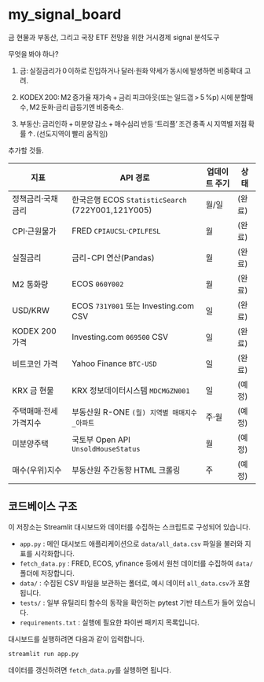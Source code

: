 # my_signal_board
금 현물과 부동산, 그리고 국장 ETF 전망을 위한 거시경제 signal 분석도구

무엇을 봐야 하나?
1. 금: 실질금리가 0 이하로 진입하거나 달러·원화 약세가 동시에 발생하면 비중확대 고려.

2. KODEX 200: M2 증가율 재가속 + 금리 피크아웃(또는 일드갭 > 5 %p) 시에 분할매수, M2 둔화·금리 급등기엔 비중축소.

3. 부동산: 금리인하 + 미분양 감소 + 매수심리 반등 ‘트리플’ 조건 충족 시 지역별 저점 확률 ↑. (선도지역이 빨리 움직임)

추가할 것들.

| 지표 | API 경로 | 업데이트 주기 | 상태 |
| ---- | -------- | ------------- | ---- |
| 정책금리·국채금리 | 한국은행 ECOS `StatisticSearch` (722Y001,121Y005) | 월/일 | (완료) |
| CPI·근원물가 | FRED `CPIAUCSL`·`CPILFESL` | 월 | (완료) |
| 실질금리 | 금리-CPI 연산(Pandas) | 월 | (완료) |
| M2 통화량 | ECOS `060Y002` | 월 | (완료) |
| USD/KRW | ECOS `731Y001` 또는 Investing.com CSV | 일 | (완료) |
| KODEX 200 가격 | Investing.com `069500` CSV | 일 | (완료) |
| 비트코인 가격 | Yahoo Finance `BTC-USD` | 일 | (완료) |
| KRX 금 현물 | KRX 정보데이터시스템 `MDCMGZN001` | 일 | (예정) |
| 주택매매·전세가격지수 | 부동산원 R-ONE `(월) 지역별 매매지수_아파트` | 주·월 | (예정) |
| 미분양주택 | 국토부 Open API `UnsoldHouseStatus` | 월 | (예정) |
| 매수(우위)지수 | 부동산원 주간동향 HTML 크롤링 | 주 | (예정) |
## 코드베이스 구조
이 저장소는 Streamlit 대시보드와 데이터를 수집하는 스크립트로 구성되어 있습니다.

- `app.py` : 메인 대시보드 애플리케이션으로 `data/all_data.csv` 파일을 불러와 지표를 시각화합니다.
- `fetch_data.py` : FRED, ECOS, yfinance 등에서 원천 데이터를 수집하여 `data/` 폴더에 저장합니다.
- `data/` : 수집된 CSV 파일을 보관하는 폴더로, 예시 데이터 `all_data.csv`가 포함됩니다.
- `tests/` : 일부 유틸리티 함수의 동작을 확인하는 pytest 기반 테스트가 들어 있습니다.
- `requirements.txt` : 실행에 필요한 파이썬 패키지 목록입니다.

대시보드를 실행하려면 다음과 같이 입력합니다.

```bash
streamlit run app.py
```

데이터를 갱신하려면 `fetch_data.py`를 실행하면 됩니다.
